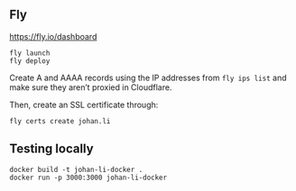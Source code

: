 ## Fly

https://fly.io/dashboard

```
fly launch
fly deploy
```

Create A and AAAA records using the IP addresses from `fly ips list` and
make sure they aren’t proxied in Cloudflare.

Then, create an SSL certificate through:

```
fly certs create johan.li
```

## Testing locally

```
docker build -t johan-li-docker .
docker run -p 3000:3000 johan-li-docker
```
